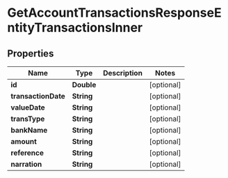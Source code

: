 

# GetAccountTransactionsResponseEntityTransactionsInner


## Properties

| Name | Type | Description | Notes |
|------------ | ------------- | ------------- | -------------|
|**id** | **Double** |  |  [optional] |
|**transactionDate** | **String** |  |  [optional] |
|**valueDate** | **String** |  |  [optional] |
|**transType** | **String** |  |  [optional] |
|**bankName** | **String** |  |  [optional] |
|**amount** | **String** |  |  [optional] |
|**reference** | **String** |  |  [optional] |
|**narration** | **String** |  |  [optional] |



